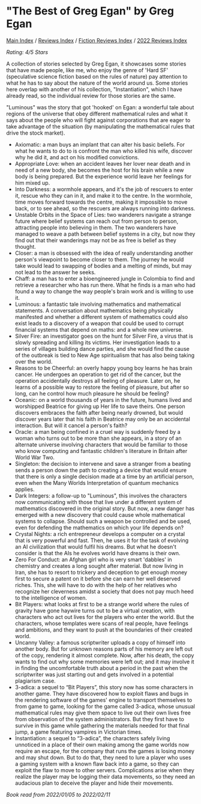 # "The Best of Greg Egan" by Greg Egan

[Main Index](../../../README.md) / [Reviews Index](../../README.md) / [Fiction Reviews Index](../README.md) / [2022 Reviews Index](README.md)

*Rating: 4/5 Stars*

A collection of stories selected by Greg Egan, it showcases some stories that have made people, like me, who enjoy the genre of 'Hard SF' (speculative science fiction based on the rules of nature) pay attention to what he has to say about the nature of the world around us. Some stories here overlap with another of his collection, "Instantiation", which I have already read, so the individual review for those stories are the same.

"Luminous" was the story that got 'hooked' on Egan: a wonderful tale about regions of the universe that obey different mathematical rules and what it says about the people who will fight against corporations that are eager to take advantage of the situation (by manipulating the mathematical rules that drive the stock market).

- Axiomatic: a man buys an implant that can alter his basic beliefs. For what he wants to do to is confront the man who killed his wife, discover why he did it, and act on his modified convictions.
- Appropriate Love: when an accident leaves her lover near death and in need of a new body, she becomes the host for his brain while a new body is being prepared. But the experience world leave her feelings for him mixed up.
- Into Darkness: a wormhole appears, and it's the job of rescuers to enter it, rescue who they can in it, and make it to the centre. In the wormhole, time moves forward towards the centre, making it impossible to move back, or to see ahead, so the rescuers are always running into darkness.
- Unstable Orbits in the Space of Lies: two wanderers navigate a strange future where belief systems can reach out from person to person, attracting people into believing in them. The two wanderers have managed to weave a path between belief systems in a city, but now they find out that their wanderings may not be as free is belief as they thought.
- Closer: a man is obsessed with the idea of really understanding another person's viewpoint to become closer to them. The journey he would take would lead to swapping of bodies and a melting of minds, but may not lead to the answer he seeks.
- Chaff: a man has to enter a bioengineered jungle in Colombia to find and retrieve a researcher who has run there. What he finds is a man who had found a way to change the way people's brain work and is willing to use it.
- Luminous: a fantastic tale involving mathematics and mathematical statements. A conversation about mathematics being physically manifested and whether a different system of mathematics could also exist leads to a discovery of a weapon that could be used to corrupt financial systems that depend on maths: and a whole new universe.
- Silver Fire: an investigator goes on the hunt for Silver Fire, a virus that is slowly spreading and killing its victims. Her investigation leads to a series of villages building dance parties, and she would find the cause of the outbreak is tied to New Age spiritualism that has also being taking over the world.
- Reasons to be Cheerful: an overly happy young boy learns he has brain cancer. He undergoes an operation to get rid of the cancer, but the operation accidentally destroys all feeling of pleasure. Later on, he learns of a possible way to restore the feeling of pleasure, but after so long, can he control how much pleasure he should be feeling?
- Oceanic: on a world thousands of years in the future, humans lived and worshipped Beatrice for giving up Her life to save theirs. One person discovers embraces the faith after being nearly drowned, but would discover years later that his faith in Beatrice may only be an accidental interaction. But will it cancel a person's faith?
- Oracle: a man being confined in a cruel way is suddenly freed by a woman who turns out to be more than she appears, in a story of an alternate universe involving characters that would be familiar to those who know computing and fantastic children's literature in Britain after World War Two.
- Singleton: the decision to intervene and save a stranger from a beating sends a person down the path to creating a device that would ensure that there is only a single decision made at a time by an artificial person, even when the Many Worlds Interpretation of quantum mechanics applies.
- Dark Integers: a follow-up to "Luminous", this involves the characters now communicating with those that live under a different system of mathematics discovered in the original story. But now, a new danger has emerged with a new discovery that could cause whole mathematical systems to collapse. Should such a weapon be controlled and be used, even for defending the mathematics on which your life depends on?
- Crystal Nights: a rich entrepreneur develops a computer on a crystal that is very powerful and fast. Then, he uses it for the task of evolving an AI civilization that would fulfil his dreams. But what he doesn't consider is that the AIs he evolves world have dreams is their own.
- Zero For Conduct: an Afghan girl who is very smart 'dabbles' in chemistry and creates a long sought after material. But now living in Iran, she has to resort to trickery and deception to get enough money first to secure a patent on it before she can earn her well deserved riches. This, she will have to do with the help of her relatives who recognize her cleverness amidst a society that does not pay much heed to the intelligence of women.
- Bit Players: what looks at first to be a strange world where the rules of gravity have gone haywire turns out to be a virtual creation, with characters who act out lives for the players who enter the world. But the characters, whose templates were scans of real people, have feelings and ambitions, and they want to push at the boundaries of their created world.
- Uncanny Valley: a famous scriptwriter uploads a copy of himself into another body. But for unknown reasons parts of his memory are left out of the copy, rendering it almost complete. Now, after his death, the copy wants to find out why some memories were left out; and it may involve it in finding the uncomfortable truth about a period in the past when the scriptwriter was just starting out and gets involved in a potential plagiarism case.
- 3-adica: a sequel to “Bit Players”, this story now has some characters in another game. They have discovered how to exploit flaws and bugs in the rendering software of the games' engine to transport themselves to from game to game, looking for the game called 3-adica, whose unusual mathematical rules may give them space to live out their own lives free from observation of the system administrators. But they first have to survive in this game while gathering the materials needed for that final jump, a game featuring vampires in Victorian times.
- Instantiation: a sequel to “3-adica”, the characters safely living unnoticed in a place of their own making among the game worlds now require an escape, for the company that runs the games is losing money and may shut down. But to do that, they need to lure a player who uses a gaming system with a known flaw back into a game, so they can exploit the flaw to move to other servers. Complications arise when they realize the player may be logging their data movements, so they need an audacious plan to deceive the player and hide their movements.

*Book read from 2022/01/05 to 2022/02/11*
